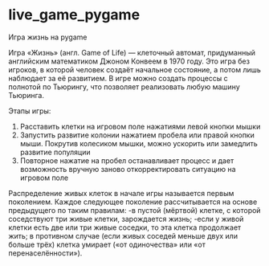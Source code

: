 # live_game_pygame
Игра жизнь на pygame

Игра «Жизнь» (англ. Game of Life) — клеточный автомат, придуманный английским математиком Джоном Конвеем в 1970 году. 
Это игра без игроков, в которой человек создаёт начальное состояние, а потом лишь наблюдает за её развитием. 
В игре можно создать процессы с полнотой по Тьюрингу, что позволяет реализовать любую машину Тьюринга.

Этапы игры:

1. Расставить клетки на игровом поле нажатиями левой кнопки мышки
2. Запустить развитие колонии нажатием пробела или правой кнопки мыши. Покрутив колесиком мышки, можно ускорить или замедлить развитие популяции
3. Повторное нажатие на пробел останавливает процесс и дает возможность вручную заново откорректировать ситуацию на игровом поле

Распределение живых клеток в начале игры называется первым поколением. 
Каждое следующее поколение рассчитывается на основе предыдущего по таким правилам:
-в пустой (мёртвой) клетке, с которой соседствуют три живые клетки, зарождается жизнь;
-если у живой клетки есть две или три живые соседки, то эта клетка продолжает жить; в противном случае (если живых соседей меньше двух или больше трёх) клетка умирает («от одиночества» или «от перенаселённости»).

